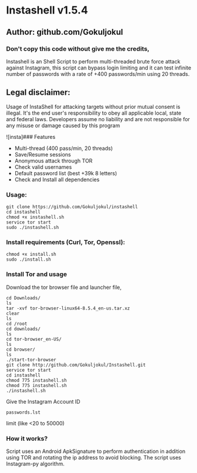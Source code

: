 # Instashell v1.5.4
## Author: github.com/Gokuljokul

### Don't copy this code without give me the credits, 
Instashell is an Shell Script to perform multi-threaded brute force attack against Instagram, this script can bypass login limiting and it can test infinite number of passwords with a rate of +400 passwords/min using 20 threads.

## Legal disclaimer:
Usage of InstaShell for attacking targets without prior mutual consent is illegal. It's the end user's responsibility to obey all applicable local, state and federal laws. Developers assume no liability and are not responsible for any misuse or damage caused by this program 

![insta]### Features
- Multi-thread (400 pass/min, 20 threads)
- Save/Resume sessions
- Anonymous attack through TOR
- Check valid usernames
- Default password list (best +39k 8 letters)
- Check and Install all dependencies

### Usage:
```
git clone https://github.com/Gokuljokul/instashell
cd instashell
chmod +x instashell.sh
service tor start
sudo ./instashell.sh
```

### Install requirements (Curl, Tor, Openssl):

```
chmod +x install.sh
sudo ./install.sh
```
### Install Tor and usage

Download the tor browser file and launcher file,

```
cd Downloads/
ls
tar -xvf tor-browser-linux64-8.5.4_en-us.tar.xz
clear
ls
cd /root
cd downloads/
ls
cd tor-browser_en-US/
ls
cd browser/
ls
./start-tor-browser
git clone http://github.com/Gokuljokul/Instashell.git
service tor start
cd instashell
chmod 775 instashell.sh
chmod 775 instashell.sh
./instashell.sh
```
Give the Instagram Account ID

```
passwords.lst
```
limit (like <20 to 50000)

### How it works?

Script uses an Android ApkSignature to perform authentication in addition using TOR and rotating the ip address to avoid blocking. 
The script uses Instagram-py algorithm.
